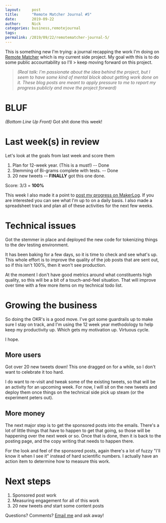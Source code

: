 ```yaml
---
layout:     post
title:      "Remote Matcher Journal #5"
date:       2019-09-22
author:     Nick
categories: business,remotejournal
tags:  
permalink: /2019/09/22/remotematcher-journal-5/
---
```


This is something new I'm trying: a journal recapping the work I'm doing on [Remote Matcher](https://remotematcher.com) which is my current side project. My goal with this is to do some public accountability so I'll > keep moving forward on this project.

> _(Real talk: I'm passionate about the idea behind the project, but I seem to have some kind of mental block about getting work done on it. These blog posts are meant to apply pressure to me to report my progress publicly and move the project forward)_

# BLUF
_(Bottom Line Up Front)_
Got shit done this week!

# Last week(s) in review
Let's look at the goals from last week and score them

1. Plan for 12-week year. (This is a must!) -- Done
2. Stemming of Bi-grams complete with tests. -- Done
3. 20 new tweets -- **FINALLY** got this one done. 

Score: 3/3 = **100%**

This week I also made it a point to [post my progress on MakerLog](https://getmakerlog.com/@nloadholtes). If you are interested you can see what I'm up to on a daily basis. I also made a spreadsheet track and plan all of these activities for the next few weeks.

# Technical issues
Got the stemmer in place and deployed the new code for tokenizing things to the dev testing environment.

It has been baking for a few days, so it is time to check and see what's up. This whole effort is to improve the quality of the job posts that are sent out, so if this isn't 100%, then it won't see production.

At the moment I don't have good metrics around what constituents high quality, so this will be a bit of a touch-and-feel situation. That will improve over time with a few more items on my technical todo list.

# Growing the business
So doing the OKR's is a good move. I've got some guardrails up to make sure I stay on track, and I'm using the 12 week year methodology to help keep my productivity up. Which gets my motivation up. Virtuous cycle. 

I hope.

## More users
Got over 20 new tweets down! This one dragged on for a while, so I don't want to celebrate it too hard.

I do want to re-visit and tweak some of the existing tweets, so that will be an activity for an upcoming week. For now, I will sit on the new tweets and deploy them once things on the technical side pick up steam (or the experiment peters out).

## More money
The next major step is to get the sponsored posts into the emails. There's a lot of little things that have to happen to get that going, so those will be happening over the next week or so. Once that is done, then it is back to the posting page, and the copy writing that needs to happen there.

For the look and feel of the sponsored posts, again there's a lot of fuzzy "I'll know it when I see it" instead of hard scientific numbers. I actually have an action item to determine how to measure this work.

# Next steps
1. Sponsored post work
2. Measuring engagement for all of this work
3. 20 new tweets *and* start some content posts


Questions? Comments? [Email me](mailto:nick@ironboundsoftware.com) and ask away!


<!--stackedit_data:
eyJoaXN0b3J5IjpbLTMwNzkwOTg5OV19
-->